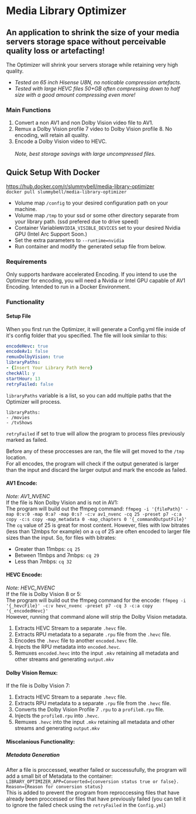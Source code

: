 # Media Library Optimizer

## An application to shrink the size of your media servers storage space without perceivable quality loss or artefacting!

The Optimizer will shrink your servers storage while retaining very high quality.
* *Tested on 65 inch Hisense U8N, no noticable compression artefacts.*
* *Tested with large HEVC files 50+GB often compressing down to half size with a good amount compressing even more!*

### Main Functions
1. Convert a non AV1 and non Dolby Vision video file to AV1.
2. Remux a Dolby Vision profile 7 video to Dolby Vision profile 8. No encoding, will retain all quality.
3. Encode a Dolby Vision video to HEVC.
<br><br>*Note, best storage savings with large uncompressed files.*

## Quick Setup With Docker
<a>https://hub.docker.com/r/slummybell/media-library-optimizer</a>
<br>
`docker pull slummybell/media-library-optimizer`
<br>
* Volume map `/config` to your desired configuration path on your machine.
* Volume map `/tmp` to your ssd or some other directory separate from your library path. (ssd prefered due to drive speed)
* Container Variable`NVIDIA_VISIBLE_DEVICES` set to your desired Nvidia GPU (Intel Arc Support Soon.)
* Set the extra parameters to `--runtime=nvidia`
* Run container and modify the generated setup file from below.

### Requirements
Only supports hardware accelerated Encoding. If you intend to use the Optimizer for encoding, you will need a Nvidia or Intel GPU capable of AV1 Encoding.
Intended to run in a Docker Environment.

### Functionality
#### Setup File
When you first run the Optimizer, it will generate a Config.yml file inside of it's config folder that you specified.
The file will look similar to this:
```Config.yml
encodeHevc: true
encodeAv1: false
remuxDolbyVision: true
libraryPaths:
- {Insert Your Library Path Here}
checkAll: y
startHour: 13
retryFailed: false
```

`libraryPaths` variable is a list, so you can add multiple paths that the Optimizer will process.
```libraryPathsExample
libraryPaths:
- /movies
- /tvShows
```
`retryFailed` if set to true will allow the program to process files previously marked as failed.

Before any of these proccesses are ran, the file will get moved to the `/tmp` location.
<br>
For all encodes, the program will check if the output generated is larger than the input and discard the larger output and mark the encode as failed.
#### AV1 Encode:
*Note: AV1_NVENC*
<br>
If the file is Non Dolby Vision and is not in AV1:
<br>
The program will build out the ffmpeg command:
`ffmpeg -i '{filePath}' -map 0:v:0 -map 0:a? -map 0:s? -c:v av1_nvenc -cq 25 -preset p7 -c:a copy -c:s copy -map_metadata 0 -map_chapters 0 '{_commandOutputFile}'`
<br>
The `cq` value of 25 is great for most content. However, files with low bitrates (less than 12mbps for example) on a `cq` of 25 are often encoded to larger file sizes than the input. So, for files with bitrates:
* Greater than 11mbps: `cq 25`
* Between 11mbps and 7mbps: `cq 29`
* Less than 7mbps: `cq 32`
#### HEVC Encode:
*Note: HEVC_NVENC*
<br>
If the file is Dolby Vision 8 or 5:
<br>
The program will build out the ffmpeg command for the encode:
`ffmpeg -i '{_hevcFile}' -c:v hevc_nvenc -preset p7 -cq 3 -c:a copy '{_encodedHevc}'`
<br>
However, running that command alone will strip the Dolby Vision metadata.
1. Extracts HEVC Stream to a separate `.hevc` file.
2. Extracts RPU metadata to a separate `.rpu` file from the `.hevc` file.
3. Encodes the `.hevc` file to another `encoded.hevc` file.
4. Injects the RPU metadata into `encoded.hevc`.
5. Remuxes `encoded.hevc` into the input `.mkv` retaining all metadata and other streams and generating `output.mkv`

#### Dolby Vision Remux:
If the file is Dolby Vision 7:

1. Extracts HEVC Stream to a separate `.hevc` file.
2. Extracts RPU metadata to a separate `.rpu` file from the `.hevc` file.
3. Converts the Dolby Vision Profile 7 `.rpu` to a `profile8.rpu` file.
4. Injects the `profile8.rpu` into `.hevc`.
5. Remuxes `.hevc` into the input `.mkv` retaining all metadata and other streams and generating `output.mkv`
#### Miscelanious Functionality:

##### Metadata Generation
After a file is proccessed, weather failed or successufully, the program will add a small bit of Metadata to the container:
<br>
`LIBRARY_OPTIMIZER_APP=Converted={conversion status true or false}. Reason={Reason for conversion status}`
<br>
This is added to prevent the program from reproccessing files that have already been proccessed or files that have previously failed (you can tell it to ignore the failed check using the `retryFailed` in the `Config.yml`)
